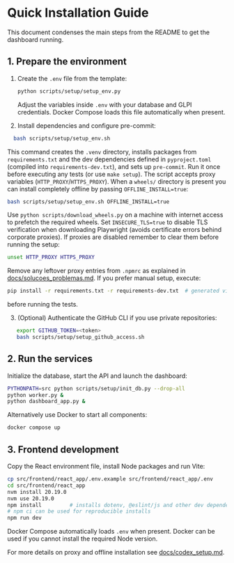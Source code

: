# Quick Installation Guide

This document condenses the main steps from the README to get the dashboard running.

## 1. Prepare the environment

1. Create the `.env` file from the template:
   ```bash
   python scripts/setup/setup_env.py
   ```
   Adjust the variables inside `.env` with your database and GLPI credentials.
   Docker Compose loads this file automatically when present.

2. Install dependencies and configure pre-commit:
```bash
  bash scripts/setup/setup_env.sh
```
  This command creates the `.venv` directory, installs packages from
  `requirements.txt` and the dev dependencies defined in `pyproject.toml`
  (compiled into `requirements-dev.txt`), and sets up `pre-commit`.
  Run it once before executing any tests (or use `make setup`). The script
  accepts proxy variables (`HTTP_PROXY`/`HTTPS_PROXY`). When a `wheels/`
  directory is present you can install completely offline by passing
  `OFFLINE_INSTALL=true`:

  ```bash
  bash scripts/setup/setup_env.sh OFFLINE_INSTALL=true
  ```

  Use `python scripts/download_wheels.py` on a machine with internet access to
  prefetch the required wheels. Set `INSECURE_TLS=true` to disable TLS
  verification when downloading Playwright (avoids certificate errors behind
  corporate proxies).
   If proxies are disabled remember to clear them before running the setup:

   ```bash
   unset HTTP_PROXY HTTPS_PROXY
   ```
   Remove any leftover proxy entries from `.npmrc` as explained in
   [docs/solucoes_problemas.md](solucoes_problemas.md#11.1-unknown-env-config-http-proxy).
   If you prefer manual setup, execute:

  ```bash
  pip install -r requirements.txt -r requirements-dev.txt  # generated via pip-compile
  ```
   before running the tests.

3. (Optional) Authenticate the GitHub CLI if you use private repositories:
```bash
   export GITHUB_TOKEN=<token>
   bash scripts/setup/setup_github_access.sh
   ```

## 2. Run the services

Initialize the database, start the API and launch the dashboard:

```bash
PYTHONPATH=src python scripts/setup/init_db.py --drop-all
python worker.py &
python dashboard_app.py &
```

Alternatively use Docker to start all components:

```bash
docker compose up
```

## 3. Frontend development

Copy the React environment file, install Node packages and run Vite:

```bash
cp src/frontend/react_app/.env.example src/frontend/react_app/.env
cd src/frontend/react_app
nvm install 20.19.0
nvm use 20.19.0
npm install         # installs dotenv, @eslint/js and other dev dependencies
# npm ci can be used for reproducible installs
npm run dev
```
Docker Compose automatically loads `.env` when present.
Docker can be used if you cannot install the required Node version.

For more details on proxy and offline installation see [docs/codex_setup.md](codex_setup.md).
